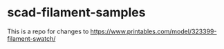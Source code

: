 # scad-filament-samples

This is a repo for changes to https://www.printables.com/model/323399-filament-swatch/
